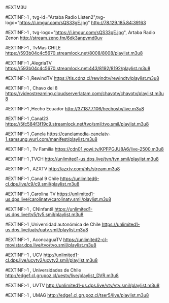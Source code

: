 



#EXTM3U
 
#EXTINF:-1 , tvg-id="Artaba Radio Listen2",tvg-logo="https://i.imgur.com/sQS33gE.jpg"
http://78.129.185.84:39163

#EXTINF:-1 , tvg-logo="https://i.imgur.com/sQS33gE.jpg", Artaba Radio Zenon
http://stream.zeno.fm/6dk3anpvmd0uv

#EXTINF:-1 , TvMas CHILE
https://593b04c4c5670.streamlock.net/8008/8008/playlist.m3u8

#EXTINF:-1 ,AlegriaTV
https://593b04c4c5670.streamlock.net:443/8192/8192/playlist.m3u8

#EXTINF:-1 ,RewindTV
https://tls.cdnz.cl/rewindtv/rewindtv/playlist.m3u8

#EXTINF:-1 , Chavo del 8
https://videostreaming.cloudserverlatam.com/chavotv/chavotv/playlist.m3u8


#EXTINF:-1 ,Hecho Ecuador
http://37.187.7.106/hechostv/live.m3u8

#EXTINF:-1 ,Canal23
https://5fc584f3f19c9.streamlock.net/tvo/smil:tvo.smil/playlist.m3u8

#EXTINF:-1 ,Canela
https://canelamedia-canelatv-1.samsung.wurl.com/manifest/playlist.m3u8


#EXTINF:-1 , Tv Familia
https://cdn01.yowi.tv/KPFPGJU8A6/live-2500.m3u8


#EXTINF:-1 ,TVCH
http://unlimited1-us.dps.live/tvn/tvn.smil/playlist.m3u8


#EXTINF:-1 , AZXTV
http://azxtv.com/hls/stream.m3u8


#EXTINF:-1 ,Canal 9 Chile
https://unlimited6-cl.dps.live/c9/c9.smil/playlist.m3u8


#EXTINF:-1 ,Carolina TV
https://unlimited1-us.dps.live/carolinatv/carolinatv.smil/playlist.m3u8




#EXTINF:-1 , CNInfantil
https://unlimited1-us.dps.live/tv5/tv5.smil/playlist.m3u8

#EXTINF:-1 ,Universidad autonómica de Chile
https://unlimited1-us.dps.live/uatv/uatv.smil/playlist.m3u8

#EXTINF:-1 , AconcaguaTV
https://unlimited2-cl-movistar.dps.live/tvo/tvo.smil/playlist.m3u8


#EXTINF:-1 , UCV
http://unlimited1-cl.dps.live/ucvtv2/ucvtv2.smil/playlist.m3u8


#EXTINF:-1 ,  Universidades  de Chile
http://edge1.cl.grupoz.cl/uestv/live/playlist_DVR.m3u8

#EXTINF:-1 , UVTV
http://unlimited1-us.dps.live/vtv/vtv.smil/playlist.m3u8

#EXTINF:-1 , UMAG
http://edge1.cl.grupoz.cl/tser5/live/playlist.m3u8
